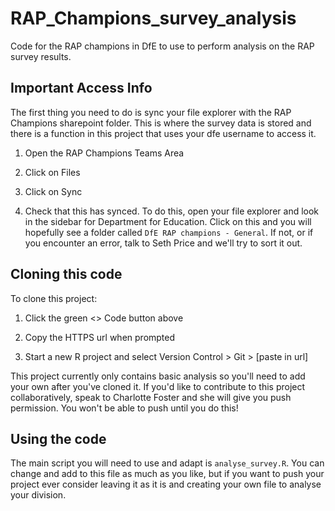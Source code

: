 # RAP_Champions_survey_analysis
Code for the RAP champions in DfE to use to perform analysis on the RAP survey results.

## Important Access Info

The first thing you need to do is sync your file explorer with the RAP Champions sharepoint folder. This is where the survey data is stored and there is a function in this project that uses your dfe username to access it.

1. Open the RAP Champions Teams Area

2. Click on Files

3. Click on Sync

4. Check that this has synced. To do this, open your file explorer and look in the sidebar for Department for Education. Click on this and you will hopefully see a folder called `DfE RAP champions - General`. If not, or if you encounter an error, talk to Seth Price and we'll try to sort it out.

## Cloning this code

To clone this project:

1. Click the green <> Code button above

2. Copy the HTTPS url when prompted

3. Start a new R project and select Version Control > Git > [paste in url]

This project currently only contains basic analysis so you'll need to add your own after you've cloned it. If you'd like to contribute to this project collaboratively, speak to Charlotte Foster and she will give you push permission. You won't be able to push until you do this!

## Using the code

The main script you will need to use and adapt is `analyse_survey.R`. You can change and add to this file as much as you like, but if you want to push your project ever consider leaving it as it is and creating your own file to analyse your division.
